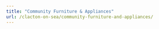 ```yaml
---
title: "Community Furniture & Appliances"
url: /clacton-on-sea/community-furniture-and-appliances/
---
```


